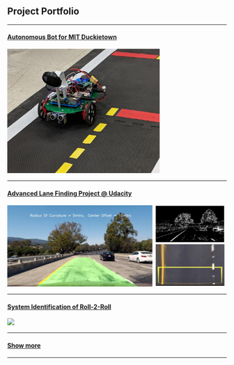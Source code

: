 ## Project Portfolio
--------
#### [Autonomous Bot for MIT Duckietown](/auto_bot)
[<img width ="350" src="images/autonomous_bot.jpg?raw=true"/>](/auto_bot)

---
#### [Advanced Lane Finding Project @ Udacity](/adv_lane_finding)
[<img width ="500" src="images/lanefind_grid.jpg?raw=true"/>](/adv_lane_finding)

---
#### [System Identification of Roll-2-Roll](/sys_id_roll_2_roll)
[<img width ="350" src="images/roll2roll.png?raw=true"/>](/sys_id_roll_2_roll)

--- 

#### [Show more](/projects_page)

---
